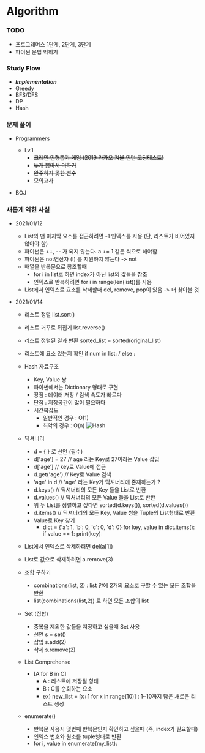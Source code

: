 # Algorithm

### TODO

- 프로그래머스 1단계, 2단계, 3단계
- 파이썬 문법 익히기

### Study Flow

- **_Implementation_**
- Greedy
- BFS/DFS
- DP
- Hash

### 문제 풀이

- Programmers

  - Lv.1
    - ~~크레인 인형뽑기 게임 (2019 카카오 겨울 인턴 코딩테스트)~~
    - ~~두개 뽑아서 더하기~~
    - ~~완주하지 못한 선수~~
    - ~~모의고사~~

- BOJ

### 새롭게 익힌 사실

- 2021/01/12

  - List의 맨 마지막 요소를 접근하려면 -1 인덱스를 사용 (단, 리스트가 비어있지 않아야 함)
  - 파이썬은 ++, -- 가 되지 않는다. a += 1 같은 식으로 해야함
  - 파이썬은 not연산자 (!) 를 지원하지 않는다 -> not
  - 배열을 반복문으로 참조할때
    - for i in list로 하면 index가 아닌 list의 값들을 참조
    - 인덱스로 반복하려면 for i in range(len(list))를 사용
  - List에서 인덱스로 요소를 삭제할때 del, remove, pop이 있음 -> 더 찾아볼 것

- 2021/01/14

  - 리스트 정렬 list.sort()
  - 리스트 거꾸로 뒤집기 list.reverse()
  - 리스트 정렬된 결과 반환 sorted_list = sorted(original_list)
  - 리스트에 요소 있는지 확인 if num in list: / else :
  - Hash 자료구조

    - Key, Value 쌍
    - 파이썬에서는 Dictionary 형태로 구현
    - 장점 : 데이터 저장 / 검색 속도가 빠르다
    - 단점 : 저장공간이 많이 필요하다
    - 시간복잡도
      - 일반적인 경우 : O(1)
      - 최악의 경우 : O(n)
        ![Hash](https://img1.daumcdn.net/thumb/R1280x0/?scode=mtistory2&fname=https%3A%2F%2Fblog.kakaocdn.net%2Fdn%2FRf9ew%2FbtqBD2nxuS2%2FNcjU5klHVOqPfEm28syiFk%2Fimg.png)

  - 딕셔너리

    - d = { } 로 선언 (필수)
    - d['age'] = 27 // age 라는 Key로 27이라는 Value 삽입
    - d['age'] // key로 Value에 접근
    - d.get('age') // Key로 Value 검색
    - 'age' in d // 'age' 라는 Key가 딕셔너리에 존재하는가 ?
    - d.keys() // 딕셔너리의 모든 Key 들을 List로 반환
    - d.values() // 딕셔너리의 모든 Value 들을 List로 반환
    - 위 두 List를 정렬하고 싶다면 sorted(d.keys()), sorted(d.values())
    - d.items() // 딕셔너리의 모든 Key, Value 쌍을 Tuple의 List형태로 반환
    - Value로 Key 찾기
      - dict = {'a': 1, 'b': 0, 'c': 0, 'd': 0}
        for key, value in dict.items():
        if value == 1:
        print(key)

  - List에서 인덱스로 삭제하려면 del(a[1])
  - List로 값으로 삭제하려면 a.remove(3)
  - 조합 구하기
    - combinations(list, 2) : list 안에 2개의 요소로 구할 수 있는 모든 조합을 반환
    - list(combinations(list,2)) 로 하면 모든 조합의 list
  - Set (집합)

    - 중복을 제외한 값들을 저장하고 싶을때 Set 사용
    - 선언 s = set()
    - 삽입 s.add(2)
    - 삭제 s.remove(2)

  - List Comprehense

    - [A for B in C]
      - A : 리스트에 저장될 형태
      - B : C를 순회하는 요소
      - ex) new_list = [x+1 for x in range(10)]
        : 1~10까지 담은 새로운 리스트 생성

  - enumerate()
    - 반복문 사용시 몇번째 반복문인지 확인하고 싶을때 (즉, index가 필요할때)
    - 인덱스 번호와 원소를 tuple형태로 반환
    - for i, value in enumerate(my_list):
